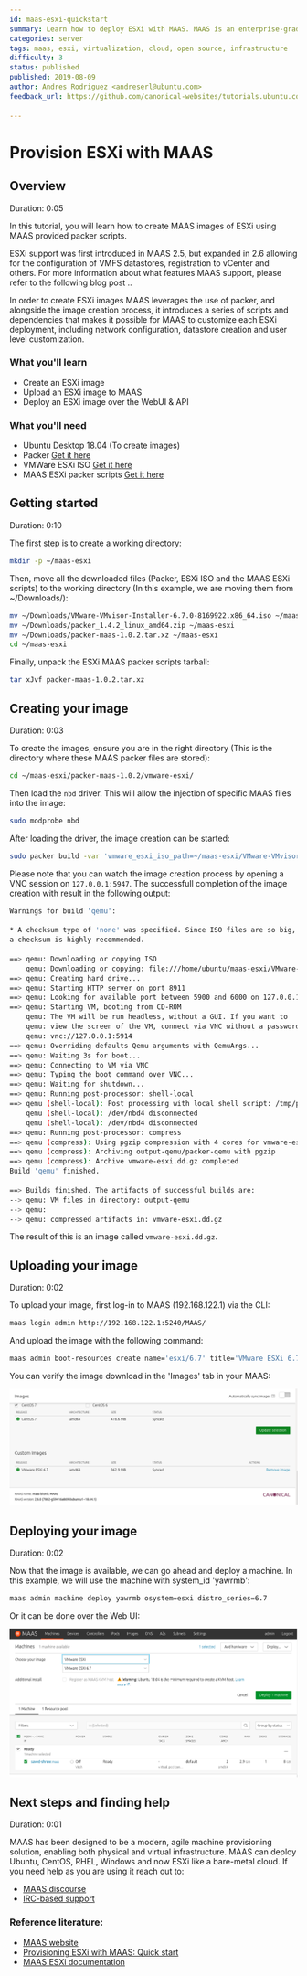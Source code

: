 ```yaml
---
id: maas-esxi-quickstart
summary: Learn how to deploy ESXi with MAAS. MAAS is an enterprise-grade infrastructure management tool.
categories: server
tags: maas, esxi, virtualization, cloud, open source, infrastructure
difficulty: 3
status: published
published: 2019-08-09
author: Andres Rodriguez <andreserl@ubuntu.com>
feedback_url: https://github.com/canonical-websites/tutorials.ubuntu.com/issues

---
```


# Provision ESXi with MAAS

## Overview
Duration: 0:05

In this tutorial, you will learn how to create MAAS images of ESXi using MAAS provided packer scripts.

ESXi support was first introduced in MAAS 2.5, but expanded in 2.6 allowing for the configuration of VMFS datastores, registration to vCenter and others. For more information about what features MAAS support, please refer to the following blog post <Provisioning ESXi with MAAS: An Overview> ..

In order to create ESXi images MAAS leverages the use of packer, and alongside the image creation process, it introduces a series of scripts and dependencies that makes it possible for MAAS to customize each ESXi deployment, including network configuration, datastore creation and user level customization.

### What you'll learn

* Create an ESXi image
* Upload an ESXi image to MAAS
* Deploy an ESXi image over the WebUI & API

### What you'll need

* Ubuntu Desktop 18.04 (To create images)
* Packer [Get it here](https://www.packer.io/downloads.html)
* VMWare ESXi ISO [Get it here](https://my.vmware.com/web/vmware/details?downloadGroup=ESXI650&productId=614)
* MAAS ESXi packer scripts [Get it here](https://maas.io/vmware-images)

## Getting started
Duration: 0:10

The first step is to create a working directory:

```bash
mkdir -p ~/maas-esxi
```

Then, move all the downloaded files (Packer, ESXi ISO and the MAAS ESXi scripts) to the working directory (In this example, we are moving them from ~/Downloads/):

```bash
mv ~/Downloads/VMware-VMvisor-Installer-6.7.0-8169922.x86_64.iso ~/maas-esxi
mv ~/Downloads/packer_1.4.2_linux_amd64.zip ~/maas-esxi
mv ~/Downloads/packer-maas-1.0.2.tar.xz ~/maas-esxi
cd ~/maas-esxi
```

Finally, unpack the ESXi MAAS packer scripts tarball:

```bash
tar xJvf packer-maas-1.0.2.tar.xz
```

## Creating your image
Duration: 0:03

To create the images, ensure you are in the right directory (This is the directory where these MAAS packer files are stored):

```bash
cd ~/maas-esxi/packer-maas-1.0.2/vmware-esxi/
```

Then load the `nbd` driver. This will allow the injection of specific MAAS files into the image:

```bash
sudo modprobe nbd
```

After loading the driver, the image creation can be started:

```bash
sudo packer build -var 'vmware_esxi_iso_path=~/maas-esxi/VMware-VMvisor-Installer-6.7.0-8169922.x86_64.iso' vmware-esxi.json
```

Please note that you can watch the image creation process by opening a VNC session on `127.0.0.1:5947`. The successfull completion of the image creation with result in the following output:

```bash
Warnings for build 'qemu':

* A checksum type of 'none' was specified. Since ISO files are so big,
a checksum is highly recommended.

==> qemu: Downloading or copying ISO
    qemu: Downloading or copying: file:///home/ubuntu/maas-esxi/VMware-VMvisor-Installer-6.7.0.update02-13006603.x86_64.iso
==> qemu: Creating hard drive...
==> qemu: Starting HTTP server on port 8911
==> qemu: Looking for available port between 5900 and 6000 on 127.0.0.1
==> qemu: Starting VM, booting from CD-ROM
    qemu: The VM will be run headless, without a GUI. If you want to
    qemu: view the screen of the VM, connect via VNC without a password to
    qemu: vnc://127.0.0.1:5914
==> qemu: Overriding defaults Qemu arguments with QemuArgs...
==> qemu: Waiting 3s for boot...
==> qemu: Connecting to VM via VNC
==> qemu: Typing the boot command over VNC...
==> qemu: Waiting for shutdown...
==> qemu: Running post-processor: shell-local
==> qemu (shell-local): Post processing with local shell script: /tmp/packer-shell536780074
    qemu (shell-local): /dev/nbd4 disconnected
    qemu (shell-local): /dev/nbd4 disconnected
==> qemu: Running post-processor: compress
==> qemu (compress): Using pgzip compression with 4 cores for vmware-esxi.dd.gz
==> qemu (compress): Archiving output-qemu/packer-qemu with pgzip
==> qemu (compress): Archive vmware-esxi.dd.gz completed
Build 'qemu' finished.

==> Builds finished. The artifacts of successful builds are:
--> qemu: VM files in directory: output-qemu
--> qemu: 
--> qemu: compressed artifacts in: vmware-esxi.dd.gz
```

The result of this is an image called `vmware-esxi.dd.gz`.

## Uploading your image
Duration: 0:02

To upload your image, first log-in to MAAS (192.168.122.1) via the CLI:

```bash
maas login admin http://192.168.122.1:5240/MAAS/
```

And upload the image with the following command:

```bash
maas admin boot-resources create name='esxi/6.7' title='VMware ESXi 6.7' architecture='amd64/generic' filetype='ddgz' content@=vmware-esxi.dd.gz
```

You can verify the image download in the 'Images' tab in your MAAS:

![Uploaded ESXi image](images/2.png)

## Deploying your image
Duration: 0:02

Now that the image is available, we can go ahead and deploy a machine. In this example, we will use the machine with system_id 'yawrmb':

```bash
maas admin machine deploy yawrmb osystem=esxi distro_series=6.7
```

Or it can be done over the Web UI:

![Deploy ESXi 6.7](images/1.png)

## Next steps and finding help
Duration: 0:01

MAAS has been designed to be a modern, agile machine provisioning solution, enabling both physical and virtual infrastructure. MAAS can deploy Ubuntu, CentOS, RHEL, Windows and now ESXi like a bare-metal cloud. If you need help as you are using it reach out to:

-   [MAAS discourse](https://discourse.maas.io)
-   [IRC-based support](https://wiki.ubuntu.com/IRC/ChannelList)

### Reference literature:

- [MAAS website](https://maas.io/)
- [Provisioning ESXi with MAAS: Quick start](https://ubuntu.com/blog/provisioning-esxi-with-maas)
- [MAAS ESXi documentation](https://maas.io/docs/vmware-images)
